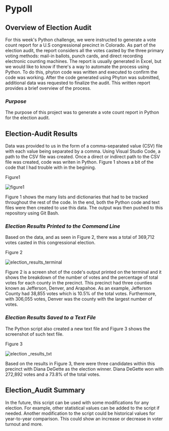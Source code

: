 # Pypoll  

## Overview of Election Audit 
For this week's Python challenge, we were instructed to generate a vote count report for a U.S congressional precinct in Colorado.  As part of the election audit, the report considers all the votes casted by the three primary voting methods: mail-in ballots, punch cards, and direct recording electronic counting machines.  The report is usually generated in Excel, but we would like to know if there's a way to automate the process using Python.  To do this, phyton code was written and executed to confirm the code was working.  After the code generated using Phyton was submitted, additional data was requested to finalize the audit.  This written report provides a brief overview of the process.
 
### *Purpose* 
The purpose of this project was to generate a vote count report in Python for the election audit.

## Election-Audit Results 
Data was provided to us in the form of a comma-separated value (CSV) file with each value being separated by a comma.  Using Visual Studio Code, a path to the CSV file was created.  Once a direct or indirect path to the CSV file was created, code was writen in Python.  Figure 1 shows a bit of the code that I had trouble with in the begining.    

Figure1

![figure1](https://user-images.githubusercontent.com/115508896/205481218-a6039147-1800-4b59-98f3-611ca757a1b7.png)


Figure 1 shows the many lists and dictionaries that had to be tracked throughout the rest of the code.  In the end, both the Python code and text files were then created to use this data.  The output was then pushed to this repository using Git Bash.

### *Election Results Printed to the Command Line*
Based on the data, and as seen in Figure 2, there was a total of 369,712 votes casted in this congressional election.

Figure 2

![election_results_terminal ](https://user-images.githubusercontent.com/115508896/205478230-1ccc56fb-ee31-4dd2-ade1-d04df44ba4e4.png)

Figure 2 is a screen shot of the code's output printed on the terminal and it shows the breakdown of the number of votes and the percentage of total votes for each county in the precinct.  This precinct had three counties known as Jefferson, Denver, and Arapahoe.  As an example, Jefferson County had 38,855 votes which is 10.5% of the total votes.  Furthermore, with 306,055 votes, Denver was the county with the largest number of votes.   

### *Election Results Saved to a Text File*
The Python script also created a new text file and Figure 3 shows the screenshot of such text file.

Figure 3

![election _results_txt](https://user-images.githubusercontent.com/115508896/205478258-8f0191ea-92f6-476e-8454-d06efcf55476.png)

Based on the results in Figure 3, there were three candidates within this precinct with Diana DeGette as the election winner.  Diana DeGette won with 272,892 votes and a 73.8% of the total votes. 

## Election_Audit Summary
In the future, this script can be used with some modifications for any election. For example, other statistical values can be added to the script if needed.  Another modification to the script could be historical values for year-to-year comparison. This could show an increase or decrease in voter turnout and more.   
